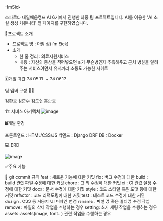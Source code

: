 -ImSick

스파르타 내일배움캠프 AI 6기에서 진행한 최종 팀 프로젝트입니다. AI를 이용한 'AI 소설 생성 커뮤니티' 웹 페이지를 구현하였습니다.

📝프로젝트 소개
- 프로젝트 명 : 아임 싴(I’m Sick)
- 소개
    - 한 줄 정리 : 의료지원서비스
    - 내용 : 자신의 증상을 적어넣으면 ai가 무슨병인지 추측해주고 근처 병원을 알려주는 서비스이면서 유저끼리 소통도 가능한 사이트

🗓️개발 기간
24.05.13. ~ 24.06.12.

팀 멤버 구성 🧑‍💻

김환호
김준수
김도연
홍순호

🏗️ 서비스 아키텍처
![image](https://github.com/daengdaengjoa/12-final/assets/153525460/6ede733d-65e8-4337-9bcf-84649a6eb78a)


🖥️개발 환경

프론트엔드 : HTML/CSS/JS
백엔드 : Django DRF
DB : Docker

💻 ERD

![image](https://github.com/daengdaengjoa/12-final/assets/153525460/42616a69-32f9-4b71-bd68-e4b2326b87e0)



✅주요 기능




🌟 git commit 규칙
feat : 새로운 기능에 대한 커밋
fix : 버그 수정에 대한
build : build 관련 파일 수정에 대한 커밋
chore : 그 외 수정에 대한 커밋
ci : CI 관련 설정 수정에 대한 커밋
docs : 문서 수정에 대한 커밋
style : 코드 스타일 혹은 포맷 등에 대한 커밋
refactor : 코드 리팩도링에 대한 커밋
test : 테스트 코드 수정에 대한 커밋
design : CSS 등 사용자 UI 디자인 변경
rename : 파일 명 혹은 폴더명 수정 작업
remove : 파일의 삭제 작업을 수행하는 경우
setting: 초기 세팅 작업을 수행하는 경우
assets: assets(image, font...) 관련 작업을 수행하는 경우
